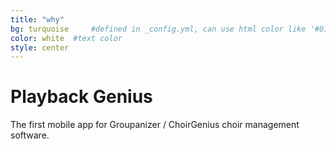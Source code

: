 ```yaml
---
title: "why"
bg: turquoise     #defined in _config.yml, can use html color like '#010101'
color: white  #text color
style: center
---
```


# Playback Genius
The first mobile app for Groupanizer / ChoirGenius choir management software.
